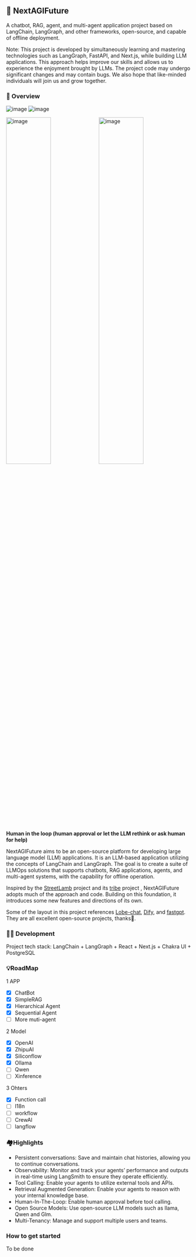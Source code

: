 ## 📃 NextAGIFuture

A chatbot, RAG, agent, and multi-agent application project based on LangChain, LangGraph, and other frameworks, open-source, and capable of offline deployment.

Note: This project is developed by simultaneously learning and mastering technologies such as LangGraph, FastAPI, and Next.js, while building LLM applications. This approach helps improve our skills and allows us to experience the enjoyment brought by LLMs. The project code may undergo significant changes and may contain bugs. We also hope that like-minded individuals will join us and grow together.

### 🤖️ Overview

![image](https://github.com/user-attachments/assets/a4e33565-7acf-45d9-8e82-5a740cd88344)
![image](https://github.com/user-attachments/assets/4d5874f1-aeb0-47c5-b907-21878a2fa4d9)
<p>
  <img src="https://github.com/user-attachments/assets/ec53f7de-10cb-4001-897a-2695da9cf6bf" alt="image" style="width: 49%; display: inline-block;">
  <img src="https://github.com/user-attachments/assets/1c7d383d-e6bf-42b8-94ec-9f0c37be19b8" alt="image" style="width: 49%; display: inline-block;">
</p>
<p>
  <strong>Human in the loop (human approval or let the LLM rethink or ask human for help)</strong>  
</p>


NextAGIFuture aims to be an open-source platform for developing large language model (LLM) applications. It is an LLM-based application utilizing the concepts of
LangChain and LangGraph. The goal is to create a suite of LLMOps solutions that supports chatbots, RAG applications, agents, and multi-agent systems, with the capability for offline operation.

Inspired by the [StreetLamb](https://github.com/StreetLamb) project and its [tribe](https://github.com/StreetLamb/tribe) project , NextAGIFuture adopts much of the approach and code.
Building on this foundation, it introduces some new features and directions of its own.

Some of the layout in this project references [Lobe-chat](https://github.com/lobehub/lobe-chat), [Dify](https://github.com/langgenius/dify), and [fastgpt](https://github.com/labring/FastGPT). 
They are all excellent open-source projects, thanks🙇‍.

### 👨‍💻 Development

Project tech stack: LangChain + LangGraph + React + Next.js + Chakra UI + PostgreSQL

### 💡RoadMap

1 APP

- [x] ChatBot
- [x] SimpleRAG
- [x] Hierarchical Agent
- [x] Sequential Agent
- [ ] More muti-agent

2 Model

- [x] OpenAI
- [x] ZhipuAI
- [x] Siliconflow
- [x] Ollama
- [ ] Qwen
- [ ] Xinference

3 Ohters

- [x] Function call
- [ ] I18n
- [ ] workflow
- [ ] CrewAI
- [ ] langflow

### 🏘️Highlights

- Persistent conversations: Save and maintain chat histories, allowing you to continue conversations.
- Observability: Monitor and track your agents’ performance and outputs in real-time using LangSmith to ensure they operate efficiently.
- Tool Calling: Enable your agents to utilize external tools and APIs.
- Retrieval Augmented Generation: Enable your agents to reason with your internal knowledge base.
- Human-In-The-Loop: Enable human approval before tool calling.
- Open Source Models: Use open-source LLM models such as llama, Qwen and Glm.
- Multi-Tenancy: Manage and support multiple users and teams.

### How to get started

To be done
